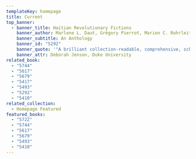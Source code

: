 ```yaml
---
templateKey: homepage
title: Current
top_banner:
  - banner_title: Haitian Revolutionary Fictions
    banner_author: Marlene L. Daut, Grégory Pierrot, Marion C. Rohrleitner
    banner_subtitle: An Anthology
    banner_id: "5292"
    banner_quote: '"A brilliant collection-readable, comprehensive, scholarly"'
    banner_attr: Deborah Jenson, Duke University
related_book:
  - "5744"
  - "5617"
  - "5679"
  - "5417"
  - "5493"
  - "5292"
  - "5410"
related_collection:
  - Homepage Featured
featured_books:
  - "5722"
  - "5744"
  - "5617"
  - "5679"
  - "5493"
  - "5410"
---
```

